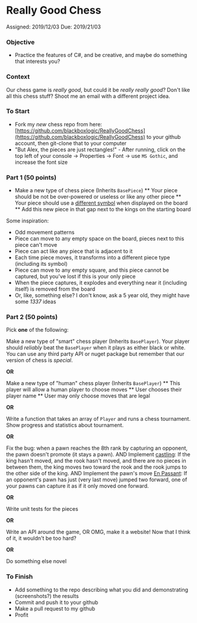 # Really Good Chess
Assigned: 2019/12/03
Due: 2019/21/03

### Objective
* Practice the features of C#, and be creative, and maybe do something that interests you?

### Context
Our chess game is *really good*, but could it be *really really good*?
Don't like all this chess stuff? Shoot me an email with a different project idea.

### To Start
* Fork my *new* chess repo from here: [https://github.com/blackboxlogic/ReallyGoodChess](https://github.com/blackboxlogic/ReallyGoodChess) to your github account, then git-clone that to your computer
* "But Alex, the pieces are just rectangles!" - After running, click on the top left of your console -> Properties -> Font -> use `MS Gothic`, and increase the font size

### Part 1 (50 points)
* Make a new type of chess piece (Inherits `BasePiece`)
** Your piece should be not be over-powered or useless or like any other piece
** Your piece should use a [different symbol](https://unicode-table.com/en) when displayed on the board
** Add this new piece in that gap next to the kings on the starting board

Some inspiration:
* Odd movement patterns
* Piece can move to any empty space on the board, pieces next to this piece can't move
* Piece can act like any piece that is adjacent to it
* Each time piece moves, it transforms into a different piece type (including its symbol)
* Piece can move to any empty square, and this piece cannot be captured, but you've lost if this is your only piece
* When the piece captures, it explodes and everything near it (including itself) is removed from the board
* Or, like, something else? I don't know, ask a 5 year old, they might have some *1337* ideas

### Part 2 (50 points)
Pick **one** of the following:

Make a new type of "smart" chess player (Inherits `BasePlayer`).
Your player should *reliably* beat the `BasePlayer` when it plays as either black or white.
You can use any third party API or nuget package but remember that our version of chess is *special*.

**OR**

Make a new type of "human" chess player (Inherits `BasePlayer`)
** This player will allow a human player to choose moves
** User chooses their player name
** User may only choose moves that are legal

**OR**

Write a function that takes an array of `Player` and runs a chess tournament.
Show progress and statistics about tournament.

**OR**

Fix the bug: when a pawn reaches the 8th rank by capturing an opponent, the pawn doesn't promote (it stays a pawn).
AND
Implement [castling](https://en.wikipedia.org/wiki/Castling): If the king hasn't moved, and the rook hasn't moved, and there are no pieces in between them, the king moves two toward the rook and the rook jumps to the other side of the king.
AND
Implement the pawn's move [En Passant](https://en.wikipedia.org/wiki/En_passant): If an opponent's pawn has just (very last move) jumped two forward, one of your pawns can capture it as if it only moved one forward.

**OR**

Write unit tests for the pieces

**OR**

Write an API around the game, OR OMG, make it a website! Now that I think of it, it wouldn't be too hard?

**OR**

Do something else novel

### To Finish
* Add something to the repo describing what you did and demonstrating (screenshots?) the results
* Commit and push it to your github
* Make a pull request to my github
* Profit